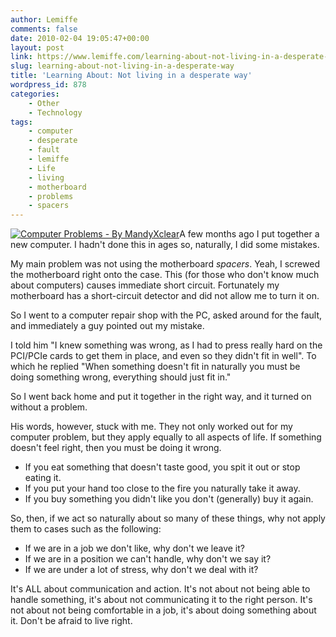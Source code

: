 ```yaml
---
author: Lemiffe
comments: false
date: 2010-02-04 19:05:47+00:00
layout: post
link: https://www.lemiffe.com/learning-about-not-living-in-a-desperate-way/
slug: learning-about-not-living-in-a-desperate-way
title: 'Learning About: Not living in a desperate way'
wordpress_id: 878
categories:
    - Other
    - Technology
tags:
    - computer
    - desperate
    - fault
    - lemiffe
    - Life
    - living
    - motherboard
    - problems
    - spacers
---
```


[![Computer Problems - By MandyXclear](http://farm4.static.flickr.com/3504/3461234232_39ee536d22_m.jpg)](http://www.flickr.com/photos/mandyxclear/3461234232/)A few months ago I put together a new computer. I hadn't done this in ages so, naturally, I did some mistakes.

My main problem was not using the motherboard _spacers_. Yeah, I screwed the motherboard right onto the case. This (for those who don't know much about computers) causes immediate short circuit. Fortunately my motherboard has a short-circuit detector and did not allow me to turn it on.

So I went to a computer repair shop with the PC, asked around for the fault, and immediately a guy pointed out my mistake.

I told him "I knew something was wrong, as I had to press really hard on the PCI/PCIe cards to get them in place, and even so they didn't fit in well". To which he replied "When something doesn't fit in naturally you must be doing something wrong, everything should just fit in."

So I went back home and put it together in the right way, and it turned on without a problem.

His words, however, stuck with me. They not only worked out for my computer problem, but they apply equally to all aspects of life. If something doesn't feel right, then you must be doing it wrong.

- If you eat something that doesn't taste good, you spit it out or stop eating it.
- If you put your hand too close to the fire you naturally take it away.
- If you buy something you didn't like you don't (generally) buy it again.

So, then, if we act so naturally about so many of these things, why not apply them to cases such as the following:

- If we are in a job we don't like, why don't we leave it?
- If we are in a position we can't handle, why don't we say it?
- If we are under a lot of stress, why don't we deal with it?

It's ALL about communication and action. It's not about not being able to handle something, it's about not communicating it to the right person. It's not about not being comfortable in a job, it's about doing something about it. Don't be afraid to live right.
